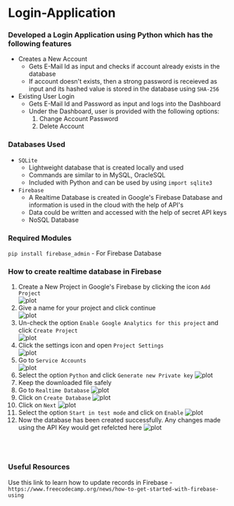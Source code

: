 # Login-Application

### Developed a Login Application using Python which has the following features

* Creates a New Account
	- Gets E-Mail Id as input and checks if account already exists in the database
	- If account doesn't exists, then a strong password is receieved as input and its hashed value is stored in the database using `SHA-256`
* Existing User Login
	- Gets E-Mail Id and Password as input and logs into the Dashboard
	- Under the Dashboard, user is provided with the following options:
		1. Change Account Password
		2. Delete Account



### Databases Used

* `SQLite`
	- Lightweight database that is created locally and used
	- Commands are similar to in MySQL, OracleSQL
	- Included with Python and can be used by using `import sqlite3`
* `Firebase`
	- A Realtime Database is created in Google's Firebase Database and information is used in the cloud with the help of API's
	- Data could be written and accessed with the help of secret API keys
	- NoSQL Database


### Required Modules

`pip install firebase_admin` - For Firebase Database



### How to create realtime database in Firebase

1. Create a New Project in Google's Firebase by clicking the icon `Add Project`<br>
![plot](res/1.jpg)<br>
2. Give a name for your project and click continue<br>
![plot](res/2.jpg)<br>
3. Un-check the option `Enable Google Analytics for this project` and click `Create Project`<br>
![plot](res/3.jpg)<br>
4. Click the settings icon and open `Project Settings`<br>
![plot](res/4.jpg)<br>
5. Go to `Service Accounts`<br>
![plot](res/5.jpg)<br>
6. Select the option `Python` and click `Generate new Private key`
![plot](res/6.jpg)<br>
7. Keep the downloaded file safely
8. Go to `Realtime Database`
![plot](res/7.jpg)<br>
9. Click on `Create Database`
![plot](res/8.jpg)<br>
10. Click on `Next`
![plot](res/9.jpg)<br>
11. Select the option `Start in test mode` and click on `Enable`
![plot](res/10.jpg)<br>
12. Now the database has been created successfully. Any changes made using the API Key would get refelcted here
![plot](res/11.jpg)<br>

<br>
<br>

### Useful Resources

Use this link to learn how to update records in Firebase - `https://www.freecodecamp.org/news/how-to-get-started-with-firebase-using`